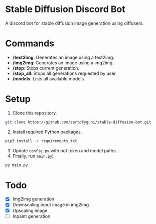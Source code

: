 # Stable Diffusion Discord Bot

A discord bot for stable diffusion image generation using diffusers.

# Commands

- **/text2img**: Generates an image using a text2img.
- **/img2img**: Generates an image using a img2img.
- **/stop**: Stops current generation.
- **/stop_all**: Stops all generations requested by user.
- **/models**: Lists all available models.

# Setup

1. Clone this repository.

```sh
git clone https://github.com/sertdfyguhi/stable-diffusion-bot.git
```

2. Install required Python packages.

```sh
pip3 install -r requirements.txt
```

3. Update `config.py` with bot token and model paths.
4. Finally, run `main.py`!

```sh
py main.py
```

# Todo

- [x] Img2img generation
- [x] Downscaling input image in img2img
- [x] Upscaling image
- [ ] Inpaint generation
